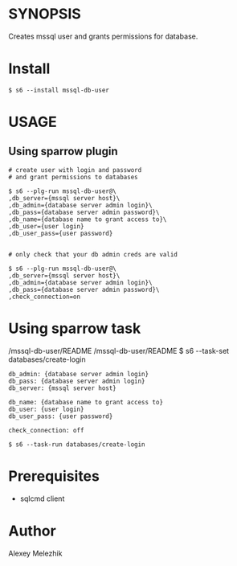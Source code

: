 # SYNOPSIS

Creates mssql user and grants permissions for database.

# Install

    $ s6 --install mssql-db-user

# USAGE

## Using sparrow plugin

    # create user with login and password
    # and grant permissions to databases

    $ s6 --plg-run mssql-db-user@\
    ,db_server={mssql server host}\
    ,db_admin={database server admin login}\
    ,db_pass={database server admin password}\
    ,db_name={database name to grant access to}\
    ,db_user={user login}
    ,db_user_pass={user password}


    # only check that your db admin creds are valid

    $ s6 --plg-run mssql-db-user@\
    ,db_server={mssql server host}\
    ,db_admin={database server admin login}\
    ,db_pass={database server admin password}\
    ,check_connection=on

# Using sparrow task


/mssql-db-user/README
/mssql-db-user/README
    $ s6 --task-set databases/create-login

    db_admin: {database server admin login}
    db_pass: {database server admin login}
    db_server: {mssql server host}

    db_name: {database name to grant access to} 
    db_user: {user login}
    db_user_pass: {user password}

    check_connection: off

    $ s6 --task-run databases/create-login

# Prerequisites

* sqlcmd client

# Author

Alexey Melezhik

